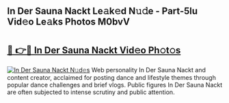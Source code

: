 ## In Der Sauna Nackt Le𝚊k𝚎d N𝚞𝚍e - Part-5lu Vid𝚎o Le𝚊ks Photos M0bvV

# <h2><a href="http://fb581s.evod.top/?m=In+Der+Sauna+Nackt">🔗 👉🔴 In Der Sauna Nackt Vid𝚎o Ph𝚘t𝚘s</a></h2>

[![In Der Sauna Nackt N𝚞d𝚎s](https://i.imgur.com/8V9OHl7.gif)](http://fb581s.evod.top/?m=In+Der+Sauna+Nackt)
Web personality In Der Sauna Nackt and content creator, acclaimed for posting dance and lifestyle themes through popular dance challenges and brief vlogs. Public figures In Der Sauna Nackt are often subjected to intense scrutiny and public attention. 
